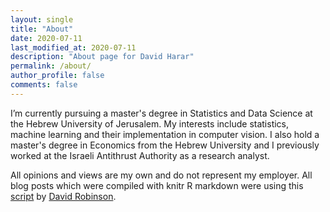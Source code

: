```yaml
---
layout: single
title: "About"
date: 2020-07-11
last_modified_at: 2020-07-11
description: "About page for David Harar"
permalink: /about/
author_profile: false
comments: false
---
```


I’m currently pursuing a master's degree in Statistics and Data Science at the Hebrew University of Jerusalem. My interests include statistics,  machine learning and their implementation in computer vision. 
I also hold a master's degree in Economics from the Hebrew University and I previously worked at the Israeli Antithrust Authority as a research analyst.

All opinions and views are my own and do not represent my employer.
All blog posts which were compiled with knitr R markdown were using this [script](https://github.com/dgrtwo/dgrtwo.github.com/blob/master/_scripts/knitpages.R) by [David Robinson](http://varianceexplained.org/).
